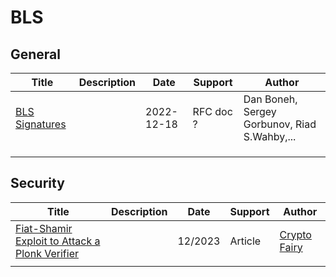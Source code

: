 # BLS

## General

| Title                                                        | Description | Date       | Support   | Author                                       |
| ------------------------------------------------------------ | ----------- | ---------- | --------- | -------------------------------------------- |
| [BLS Signatures    ](https://datatracker.ietf.org/doc/draft-irtf-cfrg-bls-signature/) |             | 2022-12-18 | RFC doc ? | Dan Boneh, Sergey Gorbunov, Riad S.Wahby,... |
|                                                              |             |            |           |                                              |
|                                                              |             |            |           |                                              |
|                                                              |             |            |           |                                              |



## Security

| Title                                                        | Description | Date    | Support | Author                                                       |
| ------------------------------------------------------------ | ----------- | ------- | ------- | ------------------------------------------------------------ |
| [Fiat-Shamir Exploit to Attack a Plonk Verifier](https://medium.com/@cryptofairy/fiat-shamir-exploit-to-attack-a-plonk-verifier-d8ab544e9536) |             | 12/2023 | Article | [Crypto Fairy](https://medium.com/@cryptofairy?source=post_page-----d8ab544e9536--------------------------------) |
|                                                              |             |         |         |                                                              |